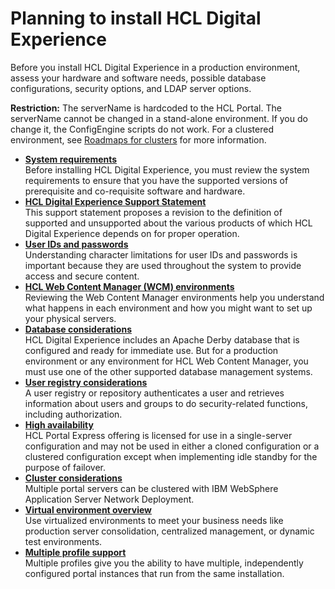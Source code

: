 # Planning to install HCL Digital Experience

Before you install HCL Digital Experience in a production environment, assess your hardware and software needs, possible database configurations, security options, and LDAP server options.

**Restriction:** The serverName is hardcoded to the HCL Portal. The serverName cannot be changed in a stand-alone environment. If you do change it, the ConfigEngine scripts do not work. For a clustered environment, see [Roadmaps for clusters](../onpremise_deployment/roadmaps/rm_install_deployment/rm_clusters/rm_cluster_parent.md) for more information.

-   **[System requirements](../../systemrequirements/index.md)**  
Before installing HCL Digital Experience, you must review the system requirements to ensure that you have the supported versions of prerequisite and co-requisite software and hardware.
-   **[HCL Digital Experience Support Statement](../../inst_req_supt.md)**  
This support statement proposes a revision to the definition of supported and unsupported about the various products of which HCL Digital Experience depends on for proper operation.
-   **[User IDs and passwords](sec_chars.md)**  
Understanding character limitations for user IDs and passwords is important because they are used throughout the system to provide access and secure content.
-   **[HCL Web Content Manager \(WCM\) environments](../../../product2/wcm/installation/wcm/index.md)**  
Reviewing the Web Content Manager environments help you understand what happens in each environment and how you might want to set up your physical servers.
-   **[Database considerations](../onpremise_deployment/database/db_considerations.md)**  
HCL Digital Experience includes an Apache Derby database that is configured and ready for immediate use. But for a production environment or any environment for HCL Web Content Manager, you must use one of the other supported database management systems.
-   **[User registry considerations](../onpremise_deployment/user_registry_consideration/plan_ureg.md)**  
A user registry or repository authenticates a user and retrieves information about users and groups to do security-related functions, including authorization.
-   **[High availability](express_ha.md)**  
 HCL Portal Express offering is licensed for use in a single-server configuration and may not be used in either a cloned configuration or a clustered configuration except when implementing idle standby for the purpose of failover.
-   **[Cluster considerations](../onpremise_deployment/cluster_consideration/plan_clus_ovr.md)**  
Multiple portal servers can be clustered with IBM WebSphere Application Server Network Deployment.
-   **[Virtual environment overview](plan_virt_envir.md)**  
Use virtualized environments to meet your business needs like production server consolidation, centralized management, or dynamic test environments.
-   **[Multiple profile support](plan_multiple_profile.md)**  
Multiple profiles give you the ability to have multiple, independently configured portal instances that run from the same installation.

<!--- **Parent topic:**[Installing HCL Digital Experience](../install/installing_parent2.md)

**Next topic:**[Roadmaps to deploy your HCL Digital Experience system](../install/deployment_patterns.md)

**Related information**  


[Target environment considerations](../plan/mig_plan_targetenvironment.md) --->

